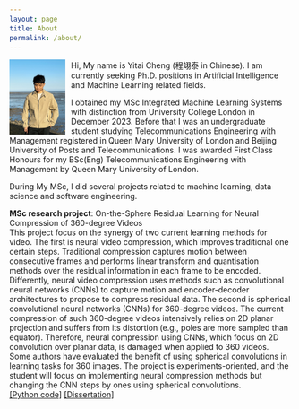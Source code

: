 ```yaml
---
layout: page
title: About
permalink: /about/
---
```


<img src="/assets/images/yitai-cheng.JPG" width="100" style="float: left; margin-right: 10px;"> Hi, My name is Yitai Cheng (程翊泰 in Chinese). I am currently seeking Ph.D. positions in Artificial Intelligence and Machine Learning related fields. 


I obtained my MSc Integrated Machine Learning Systems with distinction from University College London in December 2023. Before that I was an undergraduate student studying Telecommunications Engineering with Management registered in Queen Mary University of London and Beijing University of Posts and Telecommunications. I was awarded First Class Honours for my BSc(Eng) Telecommunications Engineering with Management by Queen Mary University of London.

During My MSc, I did several projects related to machine learning, data science and software engineering.

**MSc research project**: On-the-Sphere Residual Learning for Neural Compression of 360-degree Videos 
<br>
This project focus on the synergy of two current learning methods for video. The first is neural video compression, which improves traditional one certain steps. Traditional compression captures motion between consecutive frames and performs linear transform and quantisation methods over the residual information in each frame to be encoded. Differently, neural video compression uses methods such as convolutional neural networks (CNNs) to capture motion and encoder-decoder architectures to propose to compress residual data. The second is spherical convolutional neural networks (CNNs) for 360-degree videos. The current compression of such 360-degree videos intensively relies on 2D planar projection and suffers from its distortion (e.g., poles are more sampled than equator). Therefore, neural compression using CNNs, which focus on 2D convolution over planar data, is damaged when applied to 360 videos. Some authors have evaluated the benefit of using spherical convolutions in learning tasks for 360 images. The project is experiments-oriented, and the student will focus on implementing neural compression methods but changing the CNN steps by ones using spherical convolutions.
<br>
[[Python code]](https://github.com/yitai-cheng/MSc_IMLS_Research_Project.git) [[Dissertation]](/assets/documents/msc-dissertation.pdf)
